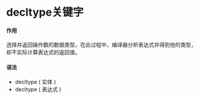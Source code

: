 # decltype关键字

#### 作用

选择并返回操作数的数据类型，在此过程中，编译器分析表达式并得到他的类型，却不实际计算表达式的返回值。



#### 语法

- decltype ( 实体 )
- decltype ( 表达式 )	

